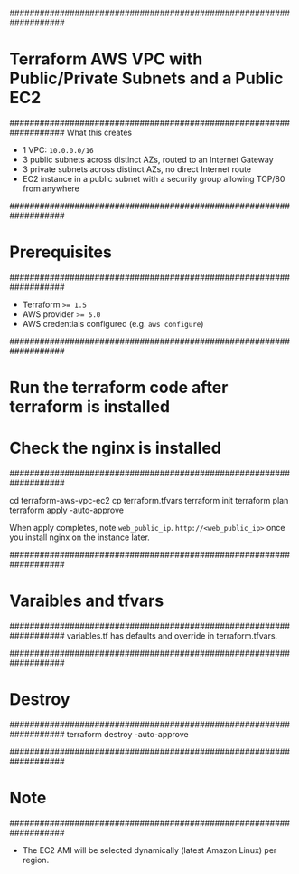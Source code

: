 ###################################################################
# Terraform AWS VPC with Public/Private Subnets and a Public EC2
###################################################################
What this creates

- 1 VPC: `10.0.0.0/16`
- 3 public subnets across distinct AZs, routed to an Internet Gateway
- 3 private subnets across distinct AZs, no direct Internet route
- EC2 instance in a public subnet with a security group allowing TCP/80 from anywhere

###################################################################
# Prerequisites
###################################################################

- Terraform `>= 1.5`
- AWS provider `>= 5.0`
- AWS credentials configured (e.g. `aws configure`)

###################################################################
# Run the terraform code after terraform is installed
# Check the nginx is installed
###################################################################

cd terraform-aws-vpc-ec2
cp terraform.tfvars
terraform init
terraform plan
terraform apply -auto-approve

When apply completes, note `web_public_ip`. `http://<web_public_ip>` once you install nginx on the instance later.

###################################################################
# Varaibles and tfvars
###################################################################
variables.tf has defaults and override in terraform.tfvars.

###################################################################
# Destroy 
###################################################################
terraform destroy -auto-approve

###################################################################
# Note
###################################################################
- The EC2 AMI will be selected dynamically (latest Amazon Linux) per region.
